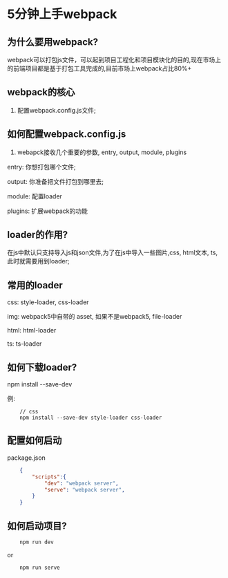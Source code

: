 # 5分钟上手webpack

## 为什么要用webpack?
webpack可以打包js文件，可以起到项目工程化和项目模块化的目的,现在市场上的前端项目都是基于打包工具完成的,目前市场上webpack占比80%+ 

## webpack的核心
1. 配置webpack.config.js文件;

## 如何配置webpack.config.js
1. webapck接收几个重要的参数, entry, output, module, plugins

entry: 你想打包哪个文件;

output: 你准备把文件打包到哪里去;

module:  配置loader

plugins: 扩展webpack的功能

## loader的作用?
在js中默认只支持导入js和json文件,为了在js中导入一些图片,css, html文本, ts, 此时就需要用到loader;

## 常用的loader
css:   style-loader,  css-loader

img:   webpack5中自带的 asset, 如果不是webpack5,  file-loader

html:  html-loader

ts:   ts-loader

## 如何下载loader?
npm install --save-dev  <xxx-loader>

例:
``` 
    // css 
    npm install --save-dev style-loader css-loader
```

## 配置如何启动
package.json
```json
    {
        "scripts":{
            "dev": "webpack server",
            "serve": "webpack server",
        }
    }
```

## 如何启动项目?
```
    npm run dev
```
or
```
    npm run serve
```
